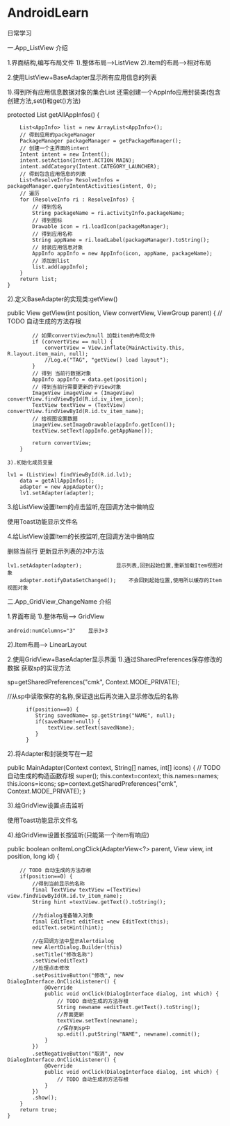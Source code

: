 # AndroidLearn
日常学习

一.App_ListView 介绍

 1.界面结构,编写布局文件
   1).整体布局-->ListView
   2).item的布局-->相对布局
   
 2.使用ListView+BaseAdapter显示所有应用信息的列表
   
   1).得到所有应用信息数据对象的集合List<AppInfo>
      还需创建一个AppInfo应用封装类(包含创建方法,set()和get()方法)
      
   protected List<AppInfo> getAllAppInfos() {

		List<AppInfo> list = new ArrayList<AppInfo>();
		// 得到应用的packgeManager
		PackageManager packageManager = getPackageManager();
		// 创建一个主界面的intent
		Intent intent = new Intent();
		intent.setAction(Intent.ACTION_MAIN);
		intent.addCategory(Intent.CATEGORY_LAUNCHER);
		// 得到包含应用信息的列表
		List<ResolveInfo> ResolveInfos = packageManager.queryIntentActivities(intent, 0);
		// 遍历
		for (ResolveInfo ri : ResolveInfos) {
			// 得到包名
			String packageName = ri.activityInfo.packageName;
			// 得到图标
			Drawable icon = ri.loadIcon(packageManager);
			// 得到应用名称
			String appName = ri.loadLabel(packageManager).toString();
			// 封装应用信息对象
			AppInfo appInfo = new AppInfo(icon, appName, packageName);
			// 添加到list
			list.add(appInfo);
		}
		return list;
	}
  
   2).定义BaseAdapter的实现类:getView()
   
   public View getView(int position, View convertView, ViewGroup parent) {
			// TODO 自动生成的方法存根

			// 如果convertView为null 加载item的布局文件
			if (convertView == null) {
				convertView = View.inflate(MainActivity.this, R.layout.item_main, null);
				//Log.e("TAG", "getView() load layout");
			}
			// 得到 当前行数据对象
			AppInfo appInfo = data.get(position);
			// 得到当前行需要更新的子View对象
			ImageView imageView = (ImageView) convertView.findViewById(R.id.iv_item_icon);
			TextView textView = (TextView) convertView.findViewById(R.id.tv_item_name);
			// 给视图设置数据
			imageView.setImageDrawable(appInfo.getIcon());
			textView.setText(appInfo.getAppName());

			return convertView;
		}
    
    3).初始化成员变量
    
    lv1 = (ListView) findViewById(R.id.lv1);
		data = getAllAppInfos();
		adapter = new AppAdapter();
		lv1.setAdapter(adapter);
    
 3.给ListView设置Item的点击监听,在回调方法中做响应
 
   使用Toast功能显示文件名
   
 4.给ListView设置Item的长按监听,在回调方法中做响应
 
   删除当前行
   更新显示列表的2中方法
   
    lv1.setAdapter(adapter);           显示列表,回到起始位置,重新加载Item视图对象
		adapter.notifyDataSetChanged();    不会回到起始位置,使用所以缓存的Item视图对象
		
二.App_GridView_ChangeName 介绍

1.界面布局
 1).整体布局--> GridView
 
    android:numColumns="3"    显示3×3
 2).Item布局--> LinearLayout
 
2.使用GridView+BaseAdapter显示界面
 1).通过SharedPreferences保存修改的数据
  获取sp的实现方法
  
 sp=getSharedPreferences("cmk", Context.MODE_PRIVATE);
 
 //从sp中读取保存的名称,保证退出后再次进入显示修改后的名称
 
		  if(position==0) {
			 String savedName= sp.getString("NAME", null);
			 if(savedName!=null) {
				 textView.setText(savedName);
			 }
		  }
 
 2).将Adapter和封装类写在一起
 
 public MainAdapter(Context context, String[] names, int[] icons) {
		// TODO 自动生成的构造函数存根
		super();
		this.context=context;
		this.names=names;
		this.icons=icons;
		sp=context.getSharedPreferences("cmk", Context.MODE_PRIVATE);
	}
	 
  3).给GridView设置点击监听
  
  使用Toast功能显示文件名
  
  4).给GridView设置长按监听(只能第一个item有响应)
  
  public boolean onItemLongClick(AdapterView<?> parent, View view, int position, long id) {
  
		// TODO 自动生成的方法存根		
		if(position==0) {
			//得到当前显示的名称			
			final TextView textView =(TextView) view.findViewById(R.id.tv_item_name);
			String hint =textView.getText().toString();
			
			//为dialog准备输入对象
			final EditText editText =new EditText(this);
			editText.setHint(hint);
			
			//在回调方法中显示Alertdialog
			new AlertDialog.Builder(this)
			.setTitle("修改名称")
			.setView(editText)
			//处理点击修改
			.setPositiveButton("修改", new DialogInterface.OnClickListener() {				
				@Override
				public void onClick(DialogInterface dialog, int which) {
					// TODO 自动生成的方法存根
					String newname =editText.getText().toString();
					//界面更新
					textView.setText(newname);
					//保存到sp中
					sp.edit().putString("NAME", newname).commit();
				}
			})
			.setNegativeButton("取消", new DialogInterface.OnClickListener() {				
				@Override
				public void onClick(DialogInterface dialog, int which) {
					// TODO 自动生成的方法存根					
				}
			})
			.show();
		}		
		return true;
	}        

 
